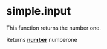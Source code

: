 <!-- Generated by documentation.js. Update this documentation by updating the source code. -->

# simple.input

This function returns the number one.

Returns **[number](https://developer.mozilla.org/en-US/docs/Web/JavaScript/Reference/Global_Objects/Number)** numberone
